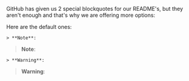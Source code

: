GitHub has given us 2 special blockquotes for our README's, but they aren't enough and that's why we are offering more options:

Here are the default ones:

`> **Note**:`

> **Note**:

`> **Warning**:`
> **Warning**: 
